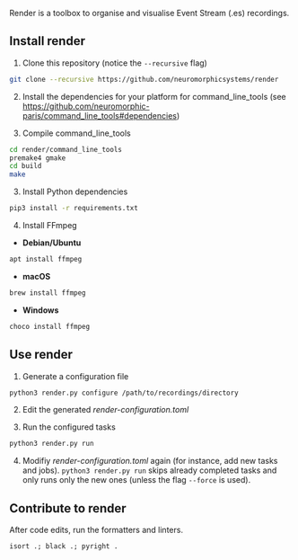 Render is a toolbox to organise and visualise Event Stream (.es) recordings.

## Install render

1. Clone this repository (notice the `--recursive` flag)

```sh
git clone --recursive https://github.com/neuromorphicsystems/render
```

2. Install the dependencies for your platform for command_line_tools (see https://github.com/neuromorphic-paris/command_line_tools#dependencies)

3. Compile command_line_tools

```sh
cd render/command_line_tools
premake4 gmake
cd build
make
```

3. Install Python dependencies

```sh
pip3 install -r requirements.txt
```

4. Install FFmpeg

-   **Debian/Ubuntu**

```sh
apt install ffmpeg
```

-   **macOS**

```sh
brew install ffmpeg
```

-   **Windows**

```sh
choco install ffmpeg
```

## Use render

1.  Generate a configuration file

```sh
python3 render.py configure /path/to/recordings/directory
```

2. Edit the generated _render-configuration.toml_

3. Run the configured tasks

```sh
python3 render.py run
```

4. Modifiy _render-configuration.toml_ again (for instance, add new tasks and jobs). `python3 render.py run` skips already completed tasks and only runs only the new ones (unless the flag `--force` is used).

## Contribute to render

After code edits, run the formatters and linters.

```
isort .; black .; pyright .
```
